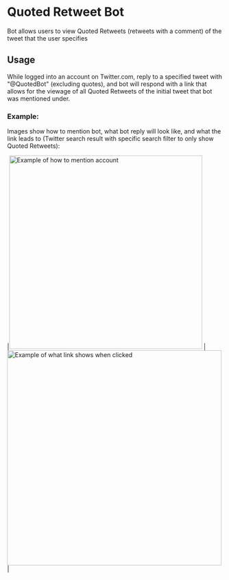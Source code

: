# Quoted Retweet Bot

Bot allows users to view Quoted Retweets (retweets with a comment) of the tweet that the user specifies

## Usage

While logged into an account on Twitter.com, reply to a specified tweet with "@QuotedBot" (excluding quotes), and bot will respond with a link that allows for the viewage of all Quoted Retweets of the initial tweet that bot was mentioned under.

### Example:

Images show how to mention bot, what bot reply will look like, and what the link leads to (Twitter search result with specific search filter to only show Quoted Retweets):

|<img src = https://i.imgur.com/XuItWtm.png alt="Example of how to mention account" width="450" /> | <img src = https://i.imgur.com/fS30wy4.png alt="Example of what link shows when clicked" width = "500" /> |

